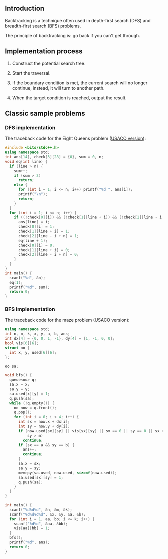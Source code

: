 ## Introduction

Backtracking is a technique often used in depth-first search (DFS) and breadth-first search (BFS) problems.

The principle of backtracking is: go back if you can't get through.

## Implementation process

1. Construct the potential search tree.

2. Start the traversal.

3. If the boundary condition is met, the current search will no longer continue, instead, it will turn to another path.

4. When the target condition is reached, output the result.

## Classic sample problems

### DFS implementation

The traceback code for the Eight Queens problem ([USACO version](https://www.programmersought.com/article/92334981585/)):

```cpp
#include <bits/stdc++.h>
using namespace std;
int ans[14], check[3][28] = {0}, sum = 0, n;
void eq(int line) {
  if (line > n) {
    sum++;
    if (sum > 3)
      return;
    else {
      for (int i = 1; i <= n; i++) printf("%d ", ans[i]);
      printf("\n");
      return;
    }
  }
  for (int i = 1; i <= n; i++) {
    if ((!check[0][i]) && (!check[1][line + i]) && (!check[2][line - i + n])) {
      ans[line] = i;
      check[0][i] = 1;
      check[1][line + i] = 1;
      check[2][line - i + n] = 1;
      eq(line + 1);
      check[0][i] = 0;
      check[1][line + i] = 0;
      check[2][line - i + n] = 0;
    }
  }
}
int main() {
  scanf("%d", &n);
  eq(1);
  printf("%d", sum);
  return 0;
}
```

### BFS implementation

The traceback code for the maze problem (USACO version):

```cpp
using namespace std;
int n, m, k, x, y, a, b, ans;
int dx[4] = {0, 0, 1, -1}, dy[4] = {1, -1, 0, 0};
bool vis[6][6];
struct oo {
  int x, y, used[6][6];
};

oo sa;

void bfs() {
  queue<oo> q;
  sa.x = x;
  sa.y = y;
  sa.used[x][y] = 1;
  q.push(sa);
  while (!q.empty()) {
    oo now = q.front();
    q.pop();
    for (int i = 0; i < 4; i++) {
      int sx = now.x + dx[i];
      int sy = now.y + dy[i];
      if (now.used[sx][sy] || vis[sx][sy] || sx == 0 || sy == 0 || sx > n ||
          sy > m)
        continue;
      if (sx == a && sy == b) {
        ans++;
        continue;
      }
      sa.x = sx;
      sa.y = sy;
      memcpy(sa.used, now.used, sizeof(now.used));
      sa.used[sx][sy] = 1;
      q.push(sa);
    }
  }
}

int main() {
  scanf("%d%d%d", &n, &m, &k);
  scanf("%d%d%d%d", &x, &y, &a, &b);
  for (int i = 1, aa, bb; i <= k; i++) {
    scanf("%d%d", &aa, &bb);
    vis[aa][bb] = 1;
  }
  bfs();
  printf("%d", ans);
  return 0;
}
```
